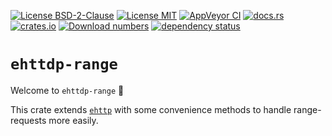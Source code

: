 [![License BSD-2-Clause](https://img.shields.io/badge/License-BSD--2--Clause-blue.svg)](https://opensource.org/licenses/BSD-2-Clause)
[![License MIT](https://img.shields.io/badge/License-MIT-blue.svg)](https://opensource.org/licenses/MIT)
[![AppVeyor CI](https://ci.appveyor.com/api/projects/status/github/KizzyCode/ehttdp-range-rust?svg=true)](https://ci.appveyor.com/project/KizzyCode/ehttdp-range-rust)
[![docs.rs](https://docs.rs/ehttdp-range/badge.svg)](https://docs.rs/ehttdp-range)
[![crates.io](https://img.shields.io/crates/v/ehttdp-range.svg)](https://crates.io/crates/ehttdp-range)
[![Download numbers](https://img.shields.io/crates/d/ehttdp-range.svg)](https://crates.io/crates/ehttdp-range)
[![dependency status](https://deps.rs/crate/ehttdp-range/latest/status.svg)](https://deps.rs/crate/ehttdp-range)


# `ehttdp-range`
Welcome to `ehttdp-range` 🎉

This crate extends [`ehttp`](https://crates.io/crates/ehttpd) with some convenience methods to handle range-requests
more easily.
